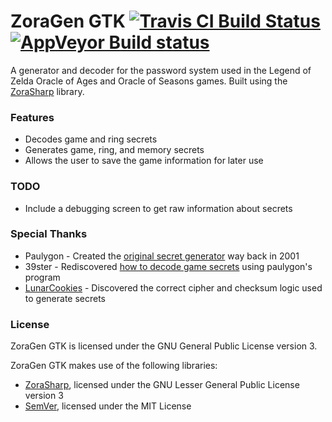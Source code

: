 # ZoraGen GTK [![Travis CI Build Status](https://travis-ci.org/kabili207/zoragen-gtk.svg?branch=master)](https://travis-ci.org/kabili207/zoragen-gtk) [![AppVeyor Build status](https://ci.appveyor.com/api/projects/status/b2ch8r9lbb8f8khn/branch/master?svg=true)](https://ci.appveyor.com/project/kabili207/zoragen-gtk/branch/master)

A generator and decoder for the password system used in the Legend of Zelda Oracle of Ages and Oracle of Seasons games.
Built using the [ZoraSharp](https://github.com/kabili207/zora-sharp) library.

### Features
 * Decodes game and ring secrets
 * Generates game, ring, and memory secrets
 * Allows the user to save the game information for later use

### TODO
 * Include a debugging screen to get raw information about secrets

### Special Thanks
 * Paulygon - Created the [original secret generator](http://home.earthlink.net/~paul3/zeldagbc.html) way back in 2001
 * 39ster - Rediscovered [how to decode game secrets](http://www.gamefaqs.com/boards/472313-the-legend-of-zelda-oracle-of-ages/66934363) using paulygon's program
 * [LunarCookies](https://github.com/LunarCookies) - Discovered the correct cipher and checksum logic used to generate secrets

### License
ZoraGen GTK is licensed under the GNU General Public License version 3.

ZoraGen GTK makes use of the following libraries:
 * [ZoraSharp](https://github.com/kabili207/ZoraSharp), licensed under the GNU Lesser General Public License version 3
 * [SemVer](https://github.com/maxhauser/semver), licensed under the MIT License
